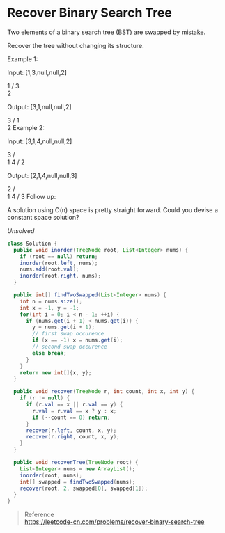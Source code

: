# Recover Binary Search Tree
Two elements of a binary search tree (BST) are swapped by mistake.

Recover the tree without changing its structure.

Example 1:

Input: [1,3,null,null,2]

   1
  /
 3
  \
   2

Output: [3,1,null,null,2]

   3
  /
 1
  \
   2
Example 2:

Input: [3,1,4,null,null,2]

  3
 / \
1   4
   /
  2

Output: [2,1,4,null,null,3]

  2
 / \
1   4
   /
  3
Follow up:

A solution using O(n) space is pretty straight forward.
Could you devise a constant space solution?

*Unsolved*
```java
class Solution {
  public void inorder(TreeNode root, List<Integer> nums) {
    if (root == null) return;
    inorder(root.left, nums);
    nums.add(root.val);
    inorder(root.right, nums);
  }

  public int[] findTwoSwapped(List<Integer> nums) {
    int n = nums.size();
    int x = -1, y = -1;
    for(int i = 0; i < n - 1; ++i) {
      if (nums.get(i + 1) < nums.get(i)) {
        y = nums.get(i + 1);
        // first swap occurence
        if (x == -1) x = nums.get(i);
        // second swap occurence
        else break;
      }
    }
    return new int[]{x, y};
  }

  public void recover(TreeNode r, int count, int x, int y) {
    if (r != null) {
      if (r.val == x || r.val == y) {
        r.val = r.val == x ? y : x;
        if (--count == 0) return;
      }
      recover(r.left, count, x, y);
      recover(r.right, count, x, y);
    }
  }

  public void recoverTree(TreeNode root) {
    List<Integer> nums = new ArrayList();
    inorder(root, nums);
    int[] swapped = findTwoSwapped(nums);
    recover(root, 2, swapped[0], swapped[1]);
  }
}
```

> Reference  
> https://leetcode-cn.com/problems/recover-binary-search-tree